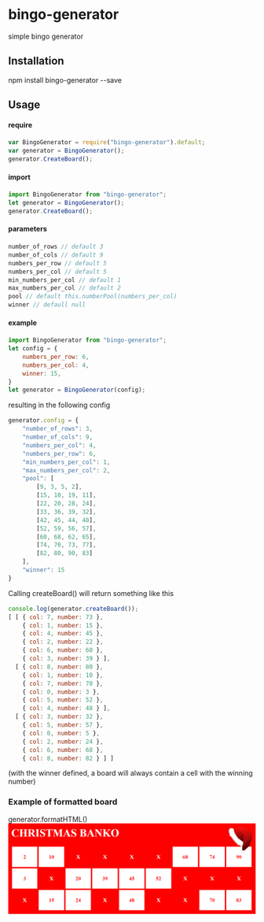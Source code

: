 # bingo-generator
simple bingo generator

## Installation
npm install bingo-generator --save

## Usage
#### require
```javascript
var BingoGenerator = require("bingo-generator").default;
var generator = BingoGenerator();
generator.CreateBoard();
```
#### import
```javascript
import BingoGenerator from "bingo-generator";
let generator = BingoGenerator();
generator.CreateBoard();
```
#### parameters
```javascript
number_of_rows // default 3
number_of_cols // default 9
numbers_per_row // default 5
numbers_per_col // default 5
min_numbers_per_col // default 1
max_numbers_per_col // default 2
pool // default this.numberPool(numbers_per_col)
winner // defaull null
```
#### example
```javascript
import BingoGenerator from "bingo-generator";
let config = {
    numbers_per_row: 6,
    numbers_per_col: 4,
    winner: 15,
}
let generator = BingoGenerator(config);
```
resulting in the following config
```javascript
generator.config = {
    "number_of_rows": 3,
    "number_of_cols": 9,
    "numbers_per_col": 4,
    "numbers_per_row": 6,
    "min_numbers_per_col": 1,
    "max_numbers_per_col": 2,
    "pool": [
        [9, 3, 5, 2],
        [15, 10, 19, 11],
        [22, 20, 28, 24],
        [33, 36, 39, 32],
        [42, 45, 44, 48],
        [52, 59, 56, 57],
        [60, 68, 62, 65],
        [74, 70, 73, 77],
        [82, 80, 90, 83]
    ],
    "winner": 15
}
```
Calling createBoard() will return something like this
```javascript
console.log(generator.createBoard());
[ [ { col: 7, number: 73 },
    { col: 1, number: 15 },
    { col: 4, number: 45 },
    { col: 2, number: 22 },
    { col: 6, number: 60 },
    { col: 3, number: 39 } ],
  [ { col: 8, number: 80 },
    { col: 1, number: 10 },
    { col: 7, number: 70 },
    { col: 0, number: 3 },
    { col: 5, number: 52 },
    { col: 4, number: 48 } ],
  [ { col: 3, number: 32 },
    { col: 5, number: 57 },
    { col: 0, number: 5 },
    { col: 2, number: 24 },
    { col: 6, number: 68 },
    { col: 8, number: 82 } ] ]
```
 (with the winner defined, a board will always contain a cell with the winning number)
 
### Example of formatted board
generator.formatHTML()
![alt text](https://github.com/MDJ-Mikkel-Djurhuus/bingo-generator/raw/master/formatHTML.PNG "Bingo Bango!")

